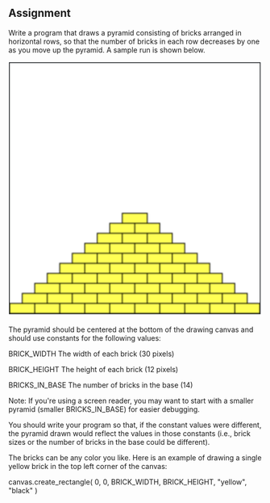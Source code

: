 ## Assignment

Write a program that draws a pyramid consisting of bricks arranged in horizontal rows, so that the number of bricks in each row decreases by one as you move up the pyramid. A sample run is shown below.

![pyramid](image.png)

The pyramid should be centered at the bottom of the drawing canvas and should use constants for the following values:

BRICK_WIDTH The width of each brick (30 pixels)

BRICK_HEIGHT The height of each brick (12 pixels)

BRICKS_IN_BASE The number of bricks in the base (14)

Note: If you're using a screen reader, you may want to start with a smaller pyramid (smaller BRICKS_IN_BASE) for easier debugging.

You should write your program so that, if the constant values were different, the pyramid drawn would reflect the values in those constants (i.e., brick sizes or the number of bricks in the base could be different).

The bricks can be any color you like. Here is an example of drawing a single yellow brick in the top left corner of the canvas:

canvas.create_rectangle(
0, 0,
BRICK_WIDTH, BRICK_HEIGHT,
"yellow", "black"
)
